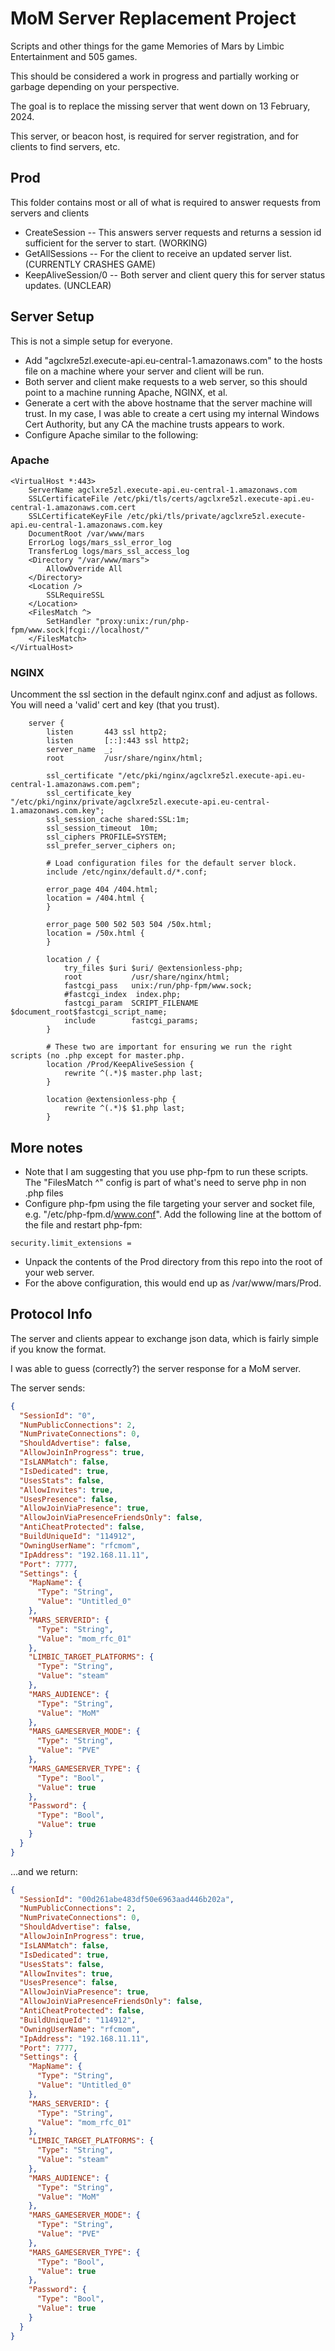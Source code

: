 #  MoM Server Replacement Project

Scripts and other things for the game Memories of Mars by Limbic Entertainment and 505 games.

This should be considered a work in progress and partially working or garbage depending on your perspective.

The goal is to replace the missing server that went down on 13 February, 2024.

This server, or beacon host, is required for server registration, and for clients to find servers, etc.

## Prod
  This folder contains most or all of what is required to answer requests from servers and clients

  - CreateSession -- This answers server requests and returns a session id sufficient for the server to start. (WORKING)
  - GetAllSessions -- For the client to receive an updated server list. (CURRENTLY CRASHES GAME)
  - KeepAliveSession/0 -- Both server and client query this for server status updates. (UNCLEAR)

## Server Setup

This is not a simple setup for everyone.

  - Add "agclxre5zl.execute-api.eu-central-1.amazonaws.com" to the hosts file on a machine where your server and client will be run.
  - Both server and client make requests to a web server, so this should point to a machine running Apache, NGINX, et al.
  - Generate a cert with the above hostname that the server machine will trust.  In my case, I was able to create a cert using my internal Windows Cert Authority, but any CA the machine trusts appears to work.
  - Configure Apache similar to the following:

### Apache
```
<VirtualHost *:443>
    ServerName agclxre5zl.execute-api.eu-central-1.amazonaws.com
    SSLCertificateFile /etc/pki/tls/certs/agclxre5zl.execute-api.eu-central-1.amazonaws.com.cert
    SSLCertificateKeyFile /etc/pki/tls/private/agclxre5zl.execute-api.eu-central-1.amazonaws.com.key
    DocumentRoot /var/www/mars
    ErrorLog logs/mars_ssl_error_log
    TransferLog logs/mars_ssl_access_log
    <Directory "/var/www/mars">
        AllowOverride All
    </Directory>
    <Location />
        SSLRequireSSL
    </Location>
    <FilesMatch ^>
        SetHandler "proxy:unix:/run/php-fpm/www.sock|fcgi://localhost/"
    </FilesMatch>
</VirtualHost>
```

### NGINX

Uncomment the ssl section in the default nginx.conf and adjust as follows.  You will need a 'valid' cert and key (that you trust).
```
    server {
        listen       443 ssl http2;
        listen       [::]:443 ssl http2;
        server_name  _;
        root         /usr/share/nginx/html;

        ssl_certificate "/etc/pki/nginx/agclxre5zl.execute-api.eu-central-1.amazonaws.com.pem";
        ssl_certificate_key "/etc/pki/nginx/private/agclxre5zl.execute-api.eu-central-1.amazonaws.com.key";
        ssl_session_cache shared:SSL:1m;
        ssl_session_timeout  10m;
        ssl_ciphers PROFILE=SYSTEM;
        ssl_prefer_server_ciphers on;

        # Load configuration files for the default server block.
        include /etc/nginx/default.d/*.conf;

        error_page 404 /404.html;
        location = /404.html {
        }

        error_page 500 502 503 504 /50x.html;
        location = /50x.html {
        }

        location / {
            try_files $uri $uri/ @extensionless-php;
            root           /usr/share/nginx/html;
            fastcgi_pass   unix:/run/php-fpm/www.sock;
            #fastcgi_index  index.php;
            fastcgi_param  SCRIPT_FILENAME  $document_root$fastcgi_script_name;
            include        fastcgi_params;
        }

        # These two are important for ensuring we run the right scripts (no .php except for master.php.
        location /Prod/KeepAliveSession {
            rewrite ^(.*)$ master.php last;
        }

        location @extensionless-php {
            rewrite ^(.*)$ $1.php last;
        }
```

## More notes

  - Note that I am suggesting that you use php-fpm to run these scripts.  The "FilesMatch ^" config is part of what's need to serve php in non .php files
  - Configure php-fpm using the file targeting your server and socket file, e.g. "/etc/php-fpm.d/www.conf".  Add the following line at the bottom of the file and restart php-fpm:

```
security.limit_extensions =
```

  - Unpack the contents of the Prod directory from this repo into the root of your web server.
  - For the above configuration, this would end up as /var/www/mars/Prod.


## Protocol Info
  The server and clients appear to exchange json data, which is fairly simple if you know the format.

  I was able to guess (correctly?) the server response for a MoM server.

  The server sends:

```json
{
  "SessionId": "0",
  "NumPublicConnections": 2,
  "NumPrivateConnections": 0,
  "ShouldAdvertise": false,
  "AllowJoinInProgress": true,
  "IsLANMatch": false,
  "IsDedicated": true,
  "UsesStats": false,
  "AllowInvites": true,
  "UsesPresence": false,
  "AllowJoinViaPresence": true,
  "AllowJoinViaPresenceFriendsOnly": false,
  "AntiCheatProtected": false,
  "BuildUniqueId": "114912",
  "OwningUserName": "rfcmom",
  "IpAddress": "192.168.11.11",
  "Port": 7777,
  "Settings": {
    "MapName": {
      "Type": "String",
      "Value": "Untitled_0"
    },
    "MARS_SERVERID": {
      "Type": "String",
      "Value": "mom_rfc_01"
    },
    "LIMBIC_TARGET_PLATFORMS": {
      "Type": "String",
      "Value": "steam"
    },
    "MARS_AUDIENCE": {
      "Type": "String",
      "Value": "MoM"
    },
    "MARS_GAMESERVER_MODE": {
      "Type": "String",
      "Value": "PVE"
    },
    "MARS_GAMESERVER_TYPE": {
      "Type": "Bool",
      "Value": true
    },
    "Password": {
      "Type": "Bool",
      "Value": true
    }
  }
}
```

  ...and we return:

```json
{
  "SessionId": "00d261abe483df50e6963aad446b202a",
  "NumPublicConnections": 2,
  "NumPrivateConnections": 0,
  "ShouldAdvertise": false,
  "AllowJoinInProgress": true,
  "IsLANMatch": false,
  "IsDedicated": true,
  "UsesStats": false,
  "AllowInvites": true,
  "UsesPresence": false,
  "AllowJoinViaPresence": true,
  "AllowJoinViaPresenceFriendsOnly": false,
  "AntiCheatProtected": false,
  "BuildUniqueId": "114912",
  "OwningUserName": "rfcmom",
  "IpAddress": "192.168.11.11",
  "Port": 7777,
  "Settings": {
    "MapName": {
      "Type": "String",
      "Value": "Untitled_0"
    },
    "MARS_SERVERID": {
      "Type": "String",
      "Value": "mom_rfc_01"
    },
    "LIMBIC_TARGET_PLATFORMS": {
      "Type": "String",
      "Value": "steam"
    },
    "MARS_AUDIENCE": {
      "Type": "String",
      "Value": "MoM"
    },
    "MARS_GAMESERVER_MODE": {
      "Type": "String",
      "Value": "PVE"
    },
    "MARS_GAMESERVER_TYPE": {
      "Type": "Bool",
      "Value": true
    },
    "Password": {
      "Type": "Bool",
      "Value": true
    }
  }
}
```

